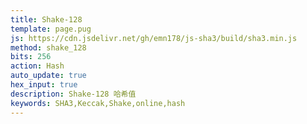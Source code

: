 ```yaml
---
title: Shake-128
template: page.pug
js: https://cdn.jsdelivr.net/gh/emn178/js-sha3/build/sha3.min.js
method: shake_128
bits: 256
action: Hash
auto_update: true
hex_input: true
description: Shake-128 哈希值
keywords: SHA3,Keccak,Shake,online,hash
---
```

